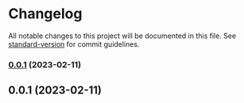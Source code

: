 # Changelog

All notable changes to this project will be documented in this file. See [standard-version](https://github.com/conventional-changelog/standard-version) for commit guidelines.

### [0.0.1](https://github.com/straight-forward-team/stf-ui/compare/v0.23.0...v0.0.1) (2023-02-11)

## 0.0.1 (2023-02-11)
